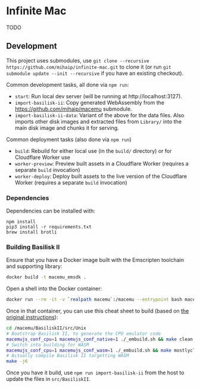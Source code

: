 # Infinite Mac

TODO

## Development

This project uses submodules, use `git clone --recursive https://github.com/mihaip/infinite-mac.git` to clone it (or run `git submodule update --init --recursive` if you have an existing checkout).

Common development tasks, all done via `npm run`:

-   `start`: Run local dev server (will be running at http://localhost:3127).
-   `import-basilisk-ii`: Copy generated WebAssembly from the https://github.com/mihaip/macemu submodule.
-   `import-basilisk-ii-data`: Variant of the above for the data files. Also imports other disk images and extracted files from `Library/` into the main disk image and chunks it for serving.

Common deployment tasks (also done via `npm run`)

-   `build`: Rebuild for either local use (in the `build/` directory) or for Cloudflare Worker use
-   `worker-preview`: Preview built assets in a Cloudflare Worker (requires a separate `build` invocation)
-   `worker-deploy`: Deploy built assets to the live version of the Cloudflare Worker (requires a separate `build` invocation)

### Dependencies

Dependencies can be installed with:

```
npm install
pip3 install -r requirements.txt
brew install brotli
```

### Building Basilisk II

Ensure that you have a Docker image built with the Emscripten toolchain and supporting library:

```sh
docker build -t macemu_emsdk .
```

Open a shell into the Docker container:

```sh
docker run --rm -it -v `realpath macemu`:/macemu --entrypoint bash macemu_emsdk
```

Once in that container, you can use this cheat sheet to build (based on [the original instructions](https://github.com/mihaip/macemu/blob/bas-emscripten-release/BasiliskII/src/NOTES)):

```sh
cd /macemu/BasiliskII/src/Unix
# Bootstrap Basilisk II, to generate the CPU emulator code
macemujs_conf_cpu=1 macemujs_conf_native=1 ./_embuild.sh && make clean && make -j4
# Switch into building for WASM
macemujs_conf_cpu=1 macemujs_conf_wasm=1 ./_embuild.sh && make mostlyclean
# Actually compile Basilisk II targetting WASM
make -j6
```

Once you have it build, use `npm run import-basilisk-ii` from the host to update the files in `src/BasiliskII`.
